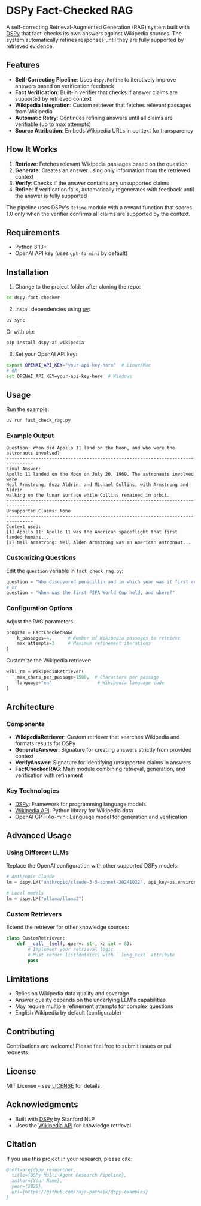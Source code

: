 # DSPy Fact-Checked RAG

A self-correcting Retrieval-Augmented Generation (RAG) system built with [DSPy](https://github.com/stanfordnlp/dspy) that fact-checks its own answers against Wikipedia sources. The system automatically refines responses until they are fully supported by retrieved evidence.

## Features

- **Self-Correcting Pipeline**: Uses `dspy.Refine` to iteratively improve answers based on verification feedback
- **Fact Verification**: Built-in verifier that checks if answer claims are supported by retrieved context
- **Wikipedia Integration**: Custom retriever that fetches relevant passages from Wikipedia
- **Automatic Retry**: Continues refining answers until all claims are verifiable (up to max attempts)
- **Source Attribution**: Embeds Wikipedia URLs in context for transparency

## How It Works

1. **Retrieve**: Fetches relevant Wikipedia passages based on the question
2. **Generate**: Creates an answer using only information from the retrieved context
3. **Verify**: Checks if the answer contains any unsupported claims
4. **Refine**: If verification fails, automatically regenerates with feedback until the answer is fully supported

The pipeline uses DSPy's `Refine` module with a reward function that scores 1.0 only when the verifier confirms all claims are supported by the context.

## Requirements

- Python 3.13+
- OpenAI API key (uses `gpt-4o-mini` by default)

## Installation

1. Change to the project folder after cloning the repo:
```bash
cd dspy-fact-checker
```

2. Install dependencies using [uv](https://github.com/astral-sh/uv):
```bash
uv sync
```

Or with pip:
```bash
pip install dspy-ai wikipedia
```

3. Set your OpenAI API key:
```bash
export OPENAI_API_KEY="your-api-key-here"  # Linux/Mac
# OR
set OPENAI_API_KEY=your-api-key-here  # Windows
```

## Usage

Run the example:
```bash
uv run fact_check_rag.py
```

### Example Output

```
Question: When did Apollo 11 land on the Moon, and who were the astronauts involved?
--------------------------------------------------------------------------------
Final Answer:
Apollo 11 landed on the Moon on July 20, 1969. The astronauts involved were
Neil Armstrong, Buzz Aldrin, and Michael Collins, with Armstrong and Aldrin
walking on the lunar surface while Collins remained in orbit.
--------------------------------------------------------------------------------
Unsupported Claims: None
--------------------------------------------------------------------------------
Context used:
[1] Apollo 11: Apollo 11 was the American spaceflight that first landed humans...
[2] Neil Armstrong: Neil Alden Armstrong was an American astronaut...
```

### Customizing Questions

Edit the `question` variable in `fact_check_rag.py`:

```python
question = "Who discovered penicillin and in which year was it first reported?"
# or
question = "When was the first FIFA World Cup held, and where?"
```

### Configuration Options

Adjust the RAG parameters:

```python
program = FactCheckedRAG(
    k_passages=4,      # Number of Wikipedia passages to retrieve
    max_attempts=3     # Maximum refinement iterations
)
```

Customize the Wikipedia retriever:

```python
wiki_rm = WikipediaRetriever(
    max_chars_per_passage=1500,  # Characters per passage
    language="en"                 # Wikipedia language code
)
```

## Architecture

### Components

- **WikipediaRetriever**: Custom retriever that searches Wikipedia and formats results for DSPy
- **GenerateAnswer**: Signature for creating answers strictly from provided context
- **VerifyAnswer**: Signature for identifying unsupported claims in answers
- **FactCheckedRAG**: Main module combining retrieval, generation, and verification with refinement

### Key Technologies

- [DSPy](https://github.com/stanfordnlp/dspy): Framework for programming language models
- [Wikipedia API](https://pypi.org/project/wikipedia/): Python library for Wikipedia data
- OpenAI GPT-4o-mini: Language model for generation and verification

## Advanced Usage

### Using Different LLMs

Replace the OpenAI configuration with other supported DSPy models:

```python
# Anthropic Claude
lm = dspy.LM("anthropic/claude-3-5-sonnet-20241022", api_key=os.environ.get("ANTHROPIC_API_KEY"))

# Local models
lm = dspy.LM("ollama/llama2")
```

### Custom Retrievers

Extend the retriever for other knowledge sources:

```python
class CustomRetriever:
    def __call__(self, query: str, k: int = 8):
        # Implement your retrieval logic
        # Must return list[dotdict] with `.long_text` attribute
        pass
```

## Limitations

- Relies on Wikipedia data quality and coverage
- Answer quality depends on the underlying LLM's capabilities
- May require multiple refinement attempts for complex questions
- English Wikipedia by default (configurable)

## Contributing

Contributions are welcome! Please feel free to submit issues or pull requests.

## License

MIT License - see [LICENSE](LICENSE) for details.

## Acknowledgments

- Built with [DSPy](https://github.com/stanfordnlp/dspy) by Stanford NLP
- Uses the [Wikipedia API](https://pypi.org/project/wikipedia/) for knowledge retrieval

## Citation

If you use this project in your research, please cite:

```bibtex
@software{dspy_researcher,
  title={DSPy Multi-Agent Research Pipeline},
  author={Your Name},
  year={2025},
  url={https://github.com/raja-patnaik/dspy-examples}
}
```
